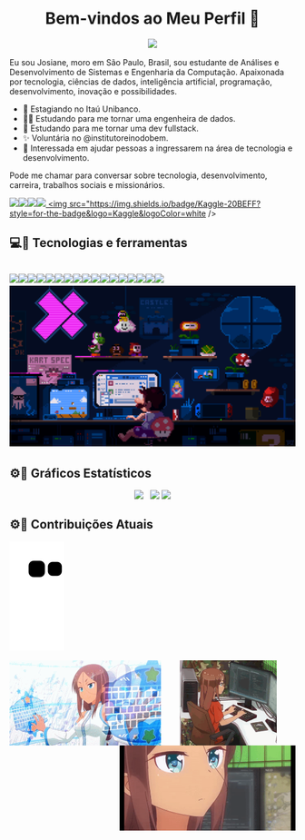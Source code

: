 <p align="center">
  <h1 align="center">Bem-vindos ao Meu Perfil 🚀</h1>
  <p align="center">
  <img src="https://media.giphy.com/media/Ken6Yg5n7bYStW4JYB/giphy.gif">
</p>

Eu sou Josiane, moro em São Paulo, Brasil, sou estudante de Análises e Desenvolvimento de Sistemas e Engenharia da Computação. Apaixonada por tecnologia, ciências de dados, inteligência artificial, programação, desenvolvimento, inovação e possibilidades. 

- 🏢 Estagiando no Itaú Unibanco.
- 👩‍💻 Estudando para me tornar uma engenheira de dados.
- 🚀 Estudando para me tornar uma dev fullstack.
- ✨ Voluntária no @institutoreinodobem.
- 💁 Interessada em ajudar pessoas a ingressarem na área de tecnologia e desenvolvimento.

Pode me chamar para conversar sobre tecnologia, desenvolvimento, carreira, trabalhos sociais e missionários.

<a href="https://www.instagram.com/josie.rocha.tech/"><img src="https://img.shields.io/badge/Instagram-E4405F?style=for-the-badge&logo=instagram&logoColor=white" /></a><a href="https://www.linkedin.com/in/josiane-oliveira-tech/"><img src="https://img.shields.io/badge/LinkedIn-0077B5?style=for-the-badge&logo=linkedin&logoColor=white" /></a><a href="https://open.spotify.com/playlist/1MaZ8LR0UiXRqp8bkJRvdg?si=TLqsv7yMQcSFztqUhdAbow&utm_source=copy-link&dl_branch=1"><img src="https://img.shields.io/badge/Spotify-1ED760?&style=for-the-badge&logo=spotify&logoColor=white" /></a><a href="mailto:josiane.oliveira.tech@gmail.com"><img src="https://img.shields.io/badge/Gmail-D14836?style=for-the-badge&logo=gmail&logoColor=white" /> <img src="https://img.shields.io/badge/Kaggle-20BEFF?style=for-the-badge&logo=Kaggle&logoColor=white />

<h2>💻🚀  Tecnologias e ferramentas<h2>
<img src="https://img.shields.io/badge/HTML5-E34F26?style=for-the-badge&logo=html5&logoColor=white"/><img src="https://img.shields.io/badge/CSS3-1572B6?style=for-the-badge&logo=css3&logoColor=white"/><img src="https://img.shields.io/badge/python-3670A0?style=for-the-badge&logo=python&logoColor=ffdd54 /><img src="https://img.shields.io/badge/JavaScript-323330?style=for-the-badge&logo=javascript&logoColor=F7DF1E" /><img src="https://img.shields.io/badge/TypeScript-007ACC?style=for-the-badge&logo=typescript&logoColor=white" /><img src="https://img.shields.io/badge/Java-ED8B00?style=for-the-badge&logo=java&logoColor=white" /><img src="https://img.shields.io/badge/React-20232A?style=for-the-badge&logo=react&logoColor=61DAFB" /><img src="https://img.shields.io/badge/Node.js-43853D?style=for-the-badge&logo=node-dot-js&logoColor=white" /><img src="https://img.shields.io/badge/MySQL-00000F?style=for-the-badge&logo=mysql&logoColor=white" /><img src="https://img.shields.io/badge/Bootstrap-563D7C?style=for-the-badge&logo=bootstrap&logoColor=white" /><img src="https://img.shields.io/badge/Express.js-000000?style=for-the-badge&logo=express&logoColor=white" /><img src="https://img.shields.io/badge/Git-F05032?style=for-the-badge&logo=git&logoColor=white" /><img src="https://img.shields.io/badge/GitHub-100000?style=for-the-badge&logo=github&logoColor=white" /><img src="  https://img.shields.io/badge/Postman-FF6C37?style=for-the-badge&logo=Postman&logoColor=white" /><img src="https://img.shields.io/badge/Postman-FF6C37?style=for-the-badge&logo=Postman&logoColor=white" /><img src="https://img.shields.io/badge/Insomnia-5849be?style=for-the-badge&logo=Insomnia&logoColor=white" /><img src="https://img.shields.io/badge/Visual_Studio_Code-0078D4?style=for-the-badge&logo=visual%20studio%20code&logoColor=white" /><img src="https://img.shields.io/badge/sublime_text-%23575757.svg?&style=for-the-badge&logo=sublime-text&logoColor=important" />
  
  <img src="Gif.gif">
  
## ⚙🚀    Gráficos Estatísticos
  <div  align="center">
 <a href="https://github.com/josiane-rocha"></a>
     <img height="150em" src="https://github-readme-stats.vercel.app/api?username=josiane-rocha&hide_border=true&show_icons=true&theme=nightowl&include_all_commits=true&count_private=true"/> &nbsp;
     <img height="150em" src="https://github-readme-streak-stats.herokuapp.com/?user=josiane-rocha&hide_border=true&theme=nightowl&show_icons=true"/>
     <img height="150em" src="https://github-readme-stats.vercel.app/api/top-langs/?username=josiane-rocha&layout=compact&count_private=true&hide_border=true&theme=nightowl&show_icons=true">
    
</div>
 
## ⚙🚀    Contribuições Atuais
  
  ![Snake animation](https://github.com/josiane-rocha/josiane-rocha/blob/output/github-contribution-grid-snake.svg)
  
   <p align="center">
  <img align="center" alt="Programadora" height="150" src="Programing Fem.gif" data-canonical-src="Programing Fem.gif" style="max-width: 100%;">
  
  <img align="left" alt="Programadora Design" height="150" src="Umiko.gif" data-canonical-src="Umiko.gif" style="max-width: 100%;">
     
<img align="right" alt="Programadora Comunicadora" height="150" src="Program.webp" data-canonical-src="Program.webp" style="max-width: 100%;">

  


